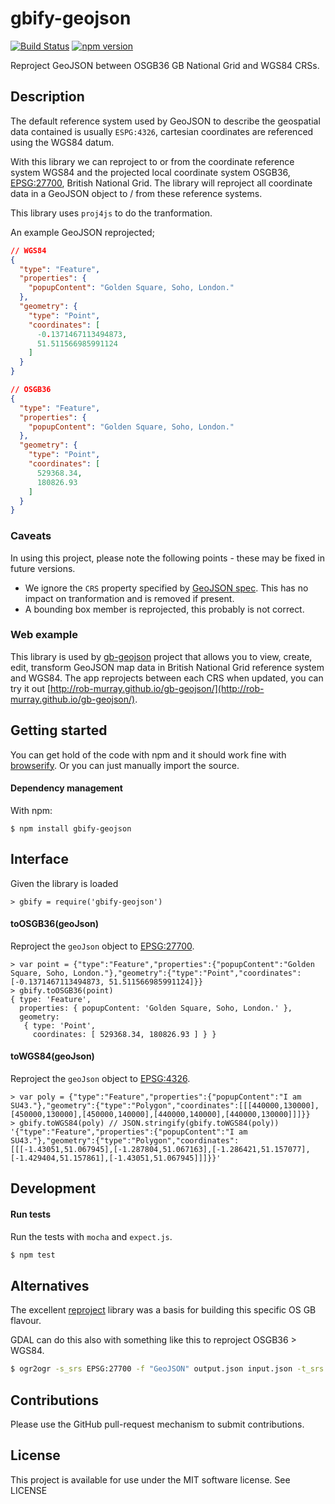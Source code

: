 # gbify-geojson

[![Build Status](https://travis-ci.org/rob-murray/gbify-geojson.svg)](https://travis-ci.org/rob-murray/gbify-geojson)
[![npm version](https://badge.fury.io/js/gbify-geojson.svg)](http://badge.fury.io/js/gbify-geojson)

Reproject GeoJSON between OSGB36 GB National Grid and WGS84 CRSs.


## Description

The default reference system used by GeoJSON to describe the geospatial data contained is usually `ESPG:4326`, cartesian coordinates are referenced using the WGS84 datum.

With this library we can reproject to or from the coordinate reference system WGS84 and the projected local coordinate system OSGB36, [EPSG:27700](http://spatialreference.org/ref/epsg/osgb-1936-british-national-grid/), British National Grid. The library will reproject all coordinate data in a GeoJSON object to / from these reference systems.

This library uses `proj4js` to do the tranformation.

An example GeoJSON reprojected;

```json
// WGS84
{
  "type": "Feature",
  "properties": {
    "popupContent": "Golden Square, Soho, London."
  },
  "geometry": {
    "type": "Point",
    "coordinates": [
      -0.1371467113494873,
      51.511566985991124
    ]
  }
}

// OSGB36
{
  "type": "Feature",
  "properties": {
    "popupContent": "Golden Square, Soho, London."
  },
  "geometry": {
    "type": "Point",
    "coordinates": [
      529368.34,
      180826.93
    ]
  }
}
```

### Caveats

In using this project, please note the following points - these may be fixed in future versions.

* We ignore the `CRS` property specified by [GeoJSON spec](http://geojson.org/geojson-spec.html#coordinate-reference-system-objects). This has no impact on tranformation and is removed if present.
* A bounding box member is reprojected, this probably is not correct.


### Web example

This library is used by [gb-geojson](https://github.com/rob-murray/gb-geojson) project that allows you to view, create, edit, transform GeoJSON map data in British National Grid reference system and WGS84. The app reprojects between each CRS when updated, you can try it out [http://rob-murray.github.io/gb-geojson/](http://rob-murray.github.io/gb-geojson/).


## Getting started

You can get hold of the code with npm and it should work fine with [browserify](http://browserify.org/). Or you can just manually import the source.

#### Dependency management

With npm:

```
$ npm install gbify-geojson
```

## Interface

Given the library is loaded

```
> gbify = require('gbify-geojson')
```

#### toOSGB36(geoJson)

Reproject the `geoJson` object to [EPSG:27700](http://spatialreference.org/ref/epsg/27700/).

```node
> var point = {"type":"Feature","properties":{"popupContent":"Golden Square, Soho, London."},"geometry":{"type":"Point","coordinates":[-0.1371467113494873, 51.511566985991124]}}
> gbify.toOSGB36(point)
{ type: 'Feature',
  properties: { popupContent: 'Golden Square, Soho, London.' },
  geometry:
   { type: 'Point',
     coordinates: [ 529368.34, 180826.93 ] } }
```

#### toWGS84(geoJson)

Reproject the `geoJson` object to [EPSG:4326](http://spatialreference.org/ref/epsg/4326/).

```node
> var poly = {"type":"Feature","properties":{"popupContent":"I am SU43."},"geometry":{"type":"Polygon","coordinates":[[[440000,130000],[450000,130000],[450000,140000],[440000,140000],[440000,130000]]]}}
> gbify.toWGS84(poly) // JSON.stringify(gbify.toWGS84(poly))
'{"type":"Feature","properties":{"popupContent":"I am SU43."},"geometry":{"type":"Polygon","coordinates":[[[-1.43051,51.067945],[-1.287804,51.067163],[-1.286421,51.157077],[-1.429404,51.157861],[-1.43051,51.067945]]]}}'
```


## Development

#### Run tests

Run the tests with `mocha` and `expect.js`.

```bash
$ npm test
```


## Alternatives

The excellent [reproject](https://github.com/perliedman/reproject) library was a basis for building this specific OS GB flavour.

GDAL can do this also with something like this to reproject OSGB36 > WGS84.

```bash
$ ogr2ogr -s_srs EPSG:27700 -f "GeoJSON" output.json input.json -t_srs EPSG:4326
```


## Contributions

Please use the GitHub pull-request mechanism to submit contributions.


## License

This project is available for use under the MIT software license.
See LICENSE
